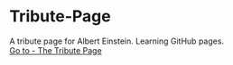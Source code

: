 # Tribute-Page
A tribute page for Albert Einstein. Learning GitHub pages.
<br/>
[Go to - The Tribute Page](https://harshalrajnoor.github.io/Tribute-Page/)

